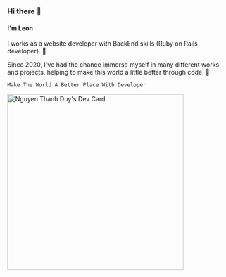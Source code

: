 ### Hi there 👋

#### I'm Leon

I works as a website developer with BackEnd skills (Ruby on Rails developer). 🔭

Since 2020, I've had the chance immerse myself in many different works and projects, helping to make this world a little better through code. 🌱

```
Make The World A Better Place With Developer
```

<a href="https://app.daily.dev/ngthduy"><img src="https://api.daily.dev/devcards/6490f834a15341a7bf9fa77b4a0223f4.png?r=kdl" width="400" alt="Nguyen Thanh Duy's Dev Card"/></a>
